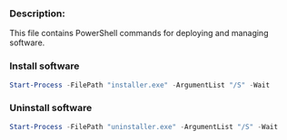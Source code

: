 ### Description: 
This file contains PowerShell commands for deploying and managing software.

### Install software
```ps1
Start-Process -FilePath "installer.exe" -ArgumentList "/S" -Wait
```

### Uninstall software
```ps1
Start-Process -FilePath "uninstaller.exe" -ArgumentList "/S" -Wait
```
